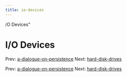 ```yaml
---
title: io-devices
---
```


/O Devices"

# I/O Devices

Prev:
[a-dialogue-on-persistence](a-dialogue-on-persistence.md)
Next: [hard-disk-drives](hard-disk-drives.md)

Prev:
[a-dialogue-on-persistence](a-dialogue-on-persistence.md)
Next: [hard-disk-drives](hard-disk-drives.md)
